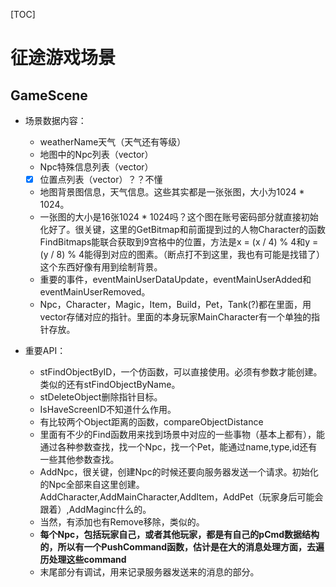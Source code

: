 [TOC]
# 征途游戏场景
## GameScene
- 场景数据内容：
    - weatherName天气（天气还有等级）
    - 地图中的Npc列表（vector）
    - Npc特殊信息列表（vector）
    - [x] 位置点列表（vector）？？不懂
    - 地图背景图信息，天气信息。这些其实都是一张张图，大小为1024 * 1024。
    - 一张图的大小是16张1024 * 1024吗？这个图在账号密码部分就直接初始化好了。很关键，这里的GetBitmap和前面提到过的人物Character的函数FindBitmaps能联合获取到9宫格中的位置，方法是x = (x  / 4) % 4和y = (y / 8) % 4能得到对应的图素。（断点打不到这里，我也有可能是找错了）这个东西好像有用到绘制背景。
    - 重要的事件，eventMainUserDataUpdate，eventMainUserAdded和eventMainUserRemoved。
    - Npc，Character，Magic，Item，Build，Pet，Tank(?)都在里面，用vector存储对应的指针。里面的本身玩家MainCharacter有一个单独的指针存放。


- 重要API：
    - stFindObjectByID，一个仿函数，可以直接使用。必须有参数才能创建。类似的还有stFindObjectByName。
    - stDeleteObject删除指针目标。
    - IsHaveScreenID不知道什么作用。
    - 有比较两个Object距离的函数，compareObjectDistance
    - 里面有不少的Find函数用来找到场景中对应的一些事物（基本上都有），能通过各种参数查找，找一个Npc，找一个Pet，能通过name,type,id还有一些其他参数查找。
    - AddNpc，很关键，创建Npc的时候还要向服务器发送一个请求。初始化的Npc全部来自这里创建。AddCharacter,AddMainCharacter,AddItem，AddPet（玩家身后可能会跟着）,AddMaginc什么的。
    - 当然，有添加也有Remove移除，类似的。
    - **每个Npc，包括玩家自己，或者其他玩家，都是有自己的pCmd数据结构的，所以有一个PushCommand函数，估计是在大的消息处理方面，去遍历处理这些command**
    - 末尾部分有调试，用来记录服务器发送来的消息的部分。
